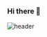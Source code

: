 ### Hi there 👋

![header](https://capsule-render.vercel.app/api?type=Waving&color=auto&height=300&section=header&text=capsule%20render&fontSize=90)

